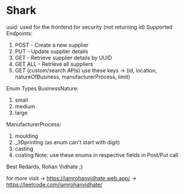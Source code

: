 # Shark

uuid: used for the frontend for security (not returning id)
Supported Endpoints:
1) POST - Create a new supplier
2) PUT - Update supplier details
3) GET - Retrieve supplier details by UUID
4) GET ALL - Retrieve all suppliers
5) GET (custom/search APIs) use these keys -> (id, location, natureOfBusiness, manufacturerProcess, limit)


Enum Types
BusinessNature:
1) small
2) medium
3) large

ManufacturerProcess:
1) moulding
2) _3Dprinting (as enum can't start with digit)
3) casting
4) coating
Note: use these enums in respective fields in Post/Put call


Best Redards,
Rohan Vidhate ;)

for more visit
-> https://iamrohanvidhate.web.app/
-> https://leetcode.com/iamrohanvidhate/ 
